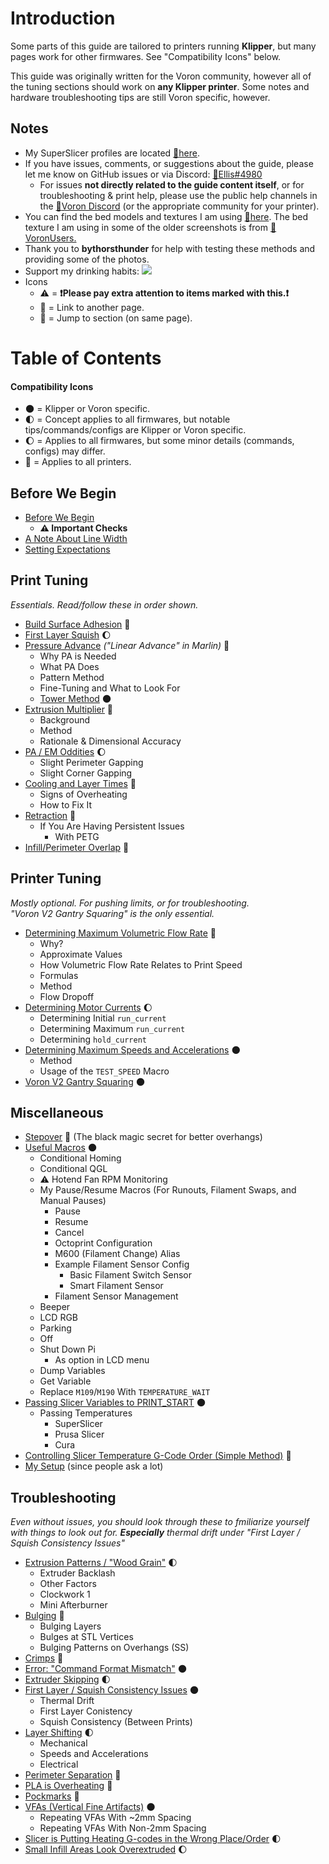 # Introduction

Some parts of this guide are tailored to printers running **Klipper**, but many pages work for other firmwares. See "Compatibility Icons" below.

This guide was originally written for the Voron community, however all of the tuning sections should work on **any Klipper printer**. Some notes and hardware troubleshooting tips are still Voron specific, however.
## Notes

- My SuperSlicer profiles are located [:page_facing_up:here](https://github.com/AndrewEllis93/Ellis-PIF-Profile).
- If you have issues, comments, or suggestions about the guide, please let me know on GitHub issues or via Discord: [:page_facing_up:Ellis#4980](https://discordapp.com/users/207622442842062849)
    - For issues **not directly related to the guide content itself**, or for troubleshooting & print help, please use the public help channels in the [:page_facing_up:Voron Discord](https://discord.gg/voron) (or the appropriate community for your printer). 
- You can find the bed models and textures I am using [:page_facing_up:here](https://github.com/VoronDesign/Voron-Extras/tree/main/Bed_Models). The bed texture I am using in some of the older screenshots is from [:page_facing_up:VoronUsers.](https://github.com/VoronDesign/VoronUsers/tree/master/slicer_configurations/PrusaSlicer/hartk1213/V0/Bed_Shape) 
- Thank you to **bythorsthunder** for help with testing these methods and providing some of the photos.
- Support my drinking habits:
[![](https://www.paypalobjects.com/en_US/i/btn/btn_donate_LG.gif)](https://www.paypal.com/paypalme/AndrewEllis93)
- Icons
    - :warning: = **:exclamation:Please pay extra attention to items marked with this.:exclamation:**
    - :page_facing_up: = Link to another page.
    - :pushpin: = Jump to section (on same page).


# Table of Contents
#### Compatibility Icons
- :new_moon: = Klipper or Voron specific.
- :first_quarter_moon: = Concept applies to all firmwares, but notable tips/commands/configs are Klipper or Voron specific.
- :waxing_gibbous_moon: = Applies to all firmwares, but some minor details (commands, configs) may differ.
- :full_moon_with_face: = Applies to all printers.

## **Before We Begin**
- [Before We Begin](/articles/before_we_begin.md)
    - **:warning: Important Checks**
- [A Note About Line Width](/articles/a_note_about_line_width.md)
- [Setting Expectations](/articles/setting_expectations.md)

## **Print Tuning** 
*Essentials. Read/follow these in order shown.*
- [Build Surface Adhesion](/articles/build_surface_adhesion.md) :full_moon_with_face:
- [First Layer Squish](/articles/first_layer_squish.md) :waxing_gibbous_moon:
- [Pressure Advance](/articles/pressure_advance.md) *("Linear Advance" in Marlin)* :full_moon_with_face:
    - Why PA is Needed
    - What PA Does
    - Pattern Method
    - Fine-Tuning and What to Look For
    - [Tower Method](/articles/pressure_advance_tower_method.md) :new_moon:
- [Extrusion Multiplier](/articles/extrusion_multiplier.md) :full_moon_with_face:
    - Background 
    - Method
    - Rationale & Dimensional Accuracy
- [PA / EM Oddities](/articles/pa_em_oddities.md) :waxing_gibbous_moon:
    - Slight Perimeter Gapping
    - Slight Corner Gapping
- [Cooling and Layer Times](/articles/cooling_and_layer_times.md) :full_moon_with_face:
    - Signs of Overheating
    - How to Fix It
- [Retraction](/articles/retraction.md) :full_moon_with_face:
    - If You Are Having Persistent Issues
        - With PETG
- [Infill/Perimeter Overlap](/articles/infill_perimeter_overlap.md) :full_moon_with_face:

## **Printer Tuning**
*Mostly optional. For pushing limits, or for troubleshooting.\
"Voron V2 Gantry Squaring" is the only essential.*
- [Determining Maximum Volumetric Flow Rate](/articles/determining_max_volumetric_flow_rate.md) :full_moon_with_face:
    - Why?
    - Approximate Values
    - How Volumetric Flow Rate Relates to Print Speed
    - Formulas
    - Method
    - Flow Dropoff
- [Determining Motor Currents](/articles/determining_motor_currents.md) :waxing_gibbous_moon:
    - Determining Initial `run_current`
    - Determining Maximum `run_current`
    - Determining `hold_current`
- [Determining Maximum Speeds and Accelerations](/articles/determining_max_speeds_accels.md) :new_moon:
    - Method
    - Usage of the `TEST_SPEED` Macro
- [Voron V2 Gantry Squaring](/articles/voron_v2_gantry_squaring.md) :new_moon:

## **Miscellaneous**
- [Stepover](/articles/stepover.md) :full_moon_with_face: (The black magic secret for better overhangs)
- [Useful Macros](/articles/useful_macros.md) :new_moon:
    - Conditional Homing
    - Conditional QGL
    - :warning: Hotend Fan RPM Monitoring
    - My Pause/Resume Macros (For Runouts, Filament Swaps, and Manual Pauses)
        - Pause
        - Resume
        - Cancel
        - Octoprint Configuration 
        - M600 (Filament Change) Alias
        - Example Filament Sensor Config
            - Basic Filament Switch Sensor
            - Smart Filament Sensor
        - Filament Sensor Management
    - Beeper
    - LCD RGB
    - Parking
    - Off
    - Shut Down Pi
        - As option in LCD menu
    - Dump Variables
    - Get Variable
    - Replace `M109`/`M190` With `TEMPERATURE_WAIT`
- [Passing Slicer Variables to PRINT_START](/articles/passing_slicer_variables.md) :new_moon:
    - Passing Temperatures
        - SuperSlicer
        - Prusa Slicer
        - Cura
- [Controlling Slicer Temperature G-Code Order (Simple Method)](/articles/controlling_slicer_g-code_order.md) :full_moon_with_face:
- [My Setup](/articles/my_setup.md) (since people ask a lot)

## **Troubleshooting**
*Even without issues, you should look through these to fmiliarize yourself with things to look out for. **Especially** thermal drift under "First Layer / Squish Consistency Issues"*
- [Extrusion Patterns / "Wood Grain"](/articles/troubleshooting/extrusion_patterns.md) :first_quarter_moon:
    - Extruder Backlash
    - Other Factors
    - Clockwork 1
    - Mini Afterburner
- [Bulging](/articles/troubleshooting/bulging.md) :full_moon_with_face:
    - Bulging Layers
    - Bulges at STL Vertices
    - Bulging Patterns on Overhangs (SS)
- [Crimps](/articles/troubleshooting/crimps.md) :full_moon_with_face:
- [Error: "Command Format Mismatch"](/articles/troubleshooting/command_format_mismatch.md) :new_moon:
- [Extruder Skipping](/articles/troubleshooting/extruder_skipping.md) :first_quarter_moon:
- [First Layer / Squish Consistency Issues](/articles/troubleshooting/first_layer_squish_consistency.md) :new_moon:
    - Thermal Drift
    - First Layer Conistency
    - Squish Consistency (Between Prints)
- [Layer Shifting](/articles/troubleshooting/layer_shifting.md) :first_quarter_moon:
    - Mechanical
    - Speeds and Accelerations
    - Electrical
- [Perimeter Separation](/articles/troubleshooting/perimeter_separation.md) :full_moon_with_face:
- [PLA is Overheating](/articles/troubleshooting/pla_overheating.md) :full_moon_with_face:
- [Pockmarks](/articles/troubleshooting/pockmarks.md) :full_moon_with_face:
- [VFAs (Vertical Fine Artifacts)](/articles/troubleshooting/vfas.md) :new_moon:
    - Repeating VFAs With ~2mm Spacing
    - Repeating VFAs With Non-2mm Spacing
- [Slicer is Putting Heating G-codes in the Wrong Place/Order](/articles/troubleshooting/slicer_putting_heating_g-codes_wrong_order.md) :first_quarter_moon:
- [Small Infill Areas Look Overextruded](/articles/troubleshooting/small_infill_areas_overextruded.md) :waxing_gibbous_moon: